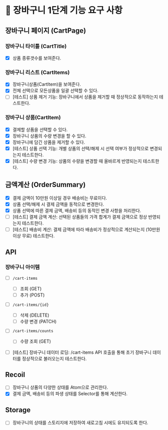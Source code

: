# 🎯 장바구니 1단계 기능 요구 사항

## 장바구니 페이지 (CartPage)

### 장바구니 타이틀 (CartTitle)

- [x] 상품 종류갯수를 보여준다.

### 장바구니 리스트 (CartItems)

- [x] 장바구니상품(CartItem)을 보여준다.
- [x] 전체 선택으로 모든상품을 일괄 선택할 수 있다.
- [ ] [테스트] 상품 제거 기능: 장바구니에서 상품을 제거할 때 정상적으로 동작하는지 테스트한다.

### 장바구니 상품(CartItem)

- [x] 결제할 상품을 선택할 수 있다.
- [x] 장바구니 상품의 수량 변경을 할 수 있다.
- [x] 장바구니에 담긴 상품을 제거할 수 있다.
- [x] [테스트] 상품 선택 기능: 개별 상품의 선택/해제 시 선택 여부가 정상적으로 변경되는지 테스트한다.
- [x] [테스트] 수량 변경 기능: 상품의 수량을 변경할 때 올바르게 반영되는지 테스트한다.

## 금액계산 (OrderSummary)

- [x] 결제 금액이 10만원 이상일 경우 배송비는 무료이다.
- [x] 상품 선택/해제 시 결제 금액을 동적으로 변경한다.
- [x] 상품 선택에 따른 결제 금액, 배송비 등의 동적인 변경 사항을 처리한다.
- [ ] [테스트] 결제 금액 계산: 선택된 상품들의 가격 합계가 결제 금액으로 정상 반영되는지 테스트한다.
- [ ] [테스트] 배송비 계산: 결제 금액에 따라 배송비가 정상적으로 계산되는지 (10만원 이상 무료) 테스트한다.

## API

### 장바구니 아이템

- [ ] `/cart-items`
  - [ ] 조회 (GET)
  - [ ] 추가 (POST)
- [ ] `/cart-items/{id}`
  - [ ] 삭제 (DELETE)
  - [ ] 수량 변경 (PATCH)
- [ ] `/cart-items/counts`

  - [ ] 수량 조회 (GET)

- [ ] [테스트] 장바구니 데이터 로딩: /cart-items API 호출을 통해 초기 장바구니 데이터를 정상적으로 불러오는지 테스트한다.

## Recoil

- [ ] 장바구니 상품의 다양한 상태를 Atom으로 관리한다.
- [x] 결제 금액, 배송비 등의 파생 상태를 Selector를 통해 계산한다.

## Storage

- [ ] 장바구니의 상태를 스토리지에 저장하여 새로고침 시에도 유지되도록 한다.
